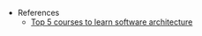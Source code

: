 - References
	- [Top 5 courses to learn software architecture](https://medium.com/javarevisited/top-5-courses-to-learn-software-architecture-in-2020-best-of-lot-5d34ebc52e9)